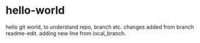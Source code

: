 # hello-world
hello git world, to understand repo, branch etc.
changes added from branch readme-edit.
adding new line from local_branch.
